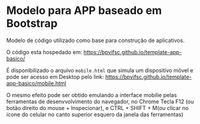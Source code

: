 # Modelo para APP baseado em Bootstrap

Modelo de código utilizado como base para construção de aplicativos.

O código esta hospedado em: https://bpvifsc.github.io/template-app-basico/

É disponibilizado o arquivo ```mobile.html``` que simula um dispositivo móvel
e pode ser acesso em Desktop pelo link: https://bpvifsc.github.io/template-app-basico/mobile.html

O mesmo efeito pode ser obtido emulando a interface mobilie pelas ferramentas de 
desenvvolvimento do navegador, no Chrome Tecla F12 (ou botão direito do mouse + Inspecionar), e CTRL + SHIFT + M(ou clicar no icone do celular no canto superior esquero da janela das ferramentas)


